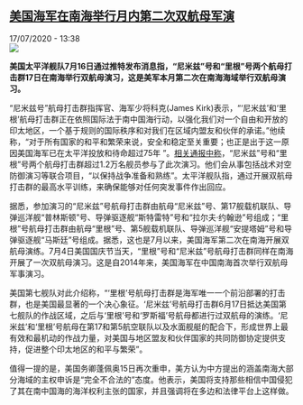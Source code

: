 <!--1595004975000-->
[美国海军在南海举行月内第二次双航母军演](http://www.rfi.fr//cn/%E4%BA%9A%E6%B4%B2/20200717-%E7%BE%8E%E5%9B%BD%E6%B5%B7%E5%86%9B%E5%9C%A8%E5%8D%97%E6%B5%B7%E4%B8%BE%E8%A1%8C%E6%9C%88%E5%86%85%E7%AC%AC%E4%BA%8C%E6%AC%A1%E5%8F%8C%E8%88%AA%E6%AF%8D%E5%86%9B%E6%BC%94)
------

<div>17/07/2020 - 13:38</div><img src="https://s.rfi.fr/media/display/391047b2-c821-11ea-aef4-005056bff430/w:310/p:16x9/EdFulAtVcAAf_L2.jpg"><p><strong>美国太平洋舰队7月16日通过推特发布消息指，“尼米兹”号和“里根”号两个航母打击群17日在南海举行双航母演习，这是美军本月第二次在南海海域举行双航母演习。</strong></p><div class="t-content__body u-clearfix"><div class="m-interstitial"></div><p>“尼米兹号”航母打击群指挥官、海军少将科克(James Kirk)表示，“‘尼米兹’和‘里根’航母打击群正在依照国际法于南中国海行动，以强化我们对一个自由和开放的印太地区，一个基于规则的国际秩序和对我们在区域内盟友和伙伴的承诺。”他续称，“对于所有国家的和平和繁荣来说，安全和稳定至关重要；也正是出于这一原因美国海军已在太平洋投放和待命超过75年 ”。<a target="_blank" href="http://www.cpf.navy.mil/news.aspx/130680">相关通报中称</a>，“尼米兹”号和“里根”号两个航母打击群超过1.2万名舰员参与了此次演习。他们会从事包括战术对空防御演习等联合项目，“以保持战争准备和熟练”。太平洋舰队指，通过开展双航母打击群的最高水平训练，来确保能够对任何突发事件作出回应。</p><p>据悉，参加演习的“尼米兹”号航母打击群由航母“尼米兹”号、第17舰载机联队、导弹巡洋舰“普林斯顿”号、导弹驱逐舰“斯特雷特”号和“拉尔夫·约翰逊”号组成；“里根”号航母打击群由航母“里根”号、第5舰载机联队、导弹巡洋舰“安提塔姆”号和导弹驱逐舰“马斯廷”号组成。据悉，这也是7月以来，美国海军第二次在南海开展双航母演练。7月4日美国国庆节当天，“里根”号和“尼米兹”号航母打击群同样在南海开展了一次双航母演习。这是自2014年来，美国海军在中国南海首次举行双航母军事演习。</p><p>美国第七舰队对此介绍称，“‘里根’号航母打击群是海军唯一一个前沿部署的打击群，也是美国最显著的一个决心象征。‘尼米兹’号航母打击群6月17日抵达美国第七舰队的作战区域，之后与‘里根’号和‘罗斯福’号航母都进行过双航母的演练。‘尼米兹’和‘里根’号航母在第17和第5航空联队以及水面舰艇的配合下，形成世界上最有效和最机动的作战力量，对美国与地区盟友和伙伴国家的共同防御协定提供支持，促进整个印太地区的和平与繁荣”。</p><p>值得一提的是，美国务卿蓬佩奥15日再次重申，美方认为中方提出的涵盖南海大部分海域的主权申诉是“完全不合法的”态度。他表示，美国将支持那些相信中国侵犯了其在南中国海的海洋权利主张的国家，并且强调将在多边和法律平台上这样做。</p><div class="o-self-promo o-self-promo--nl o-self-promo--hidden" data-selfpromo-newsletter></div><div class="o-self-promo o-self-promo--app o-self-promo--hidden" data-selfpromo-app></div></div>

